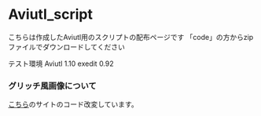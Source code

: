 # Aviutl_script

こちらは作成したAviutl用のスクリプトの配布ページです
「code」の方からzipファイルでダウンロードしてください

テスト環境
Aviutl 1.10
exedit 0.92

### グリッチ風画像について
[こちら](https://scrapbox.io/ePi5131/%E3%82%B3%E3%83%B3%E3%82%BD%E3%83%BC%E3%83%AB%E3%81%AE%E3%81%9D%E3%81%AE%E4%BD%BF%E3%81%84%E6%96%B9%E3%81%AF%E3%81%A1%E3%82%87%E3%81%A3%E3%81%A8%E3%81%82%E3%82%93%E3%81%BE%E3%82%8A%E3%81%A0%E3%82%8D%E3%81%86)のサイトのコード改変しています。
